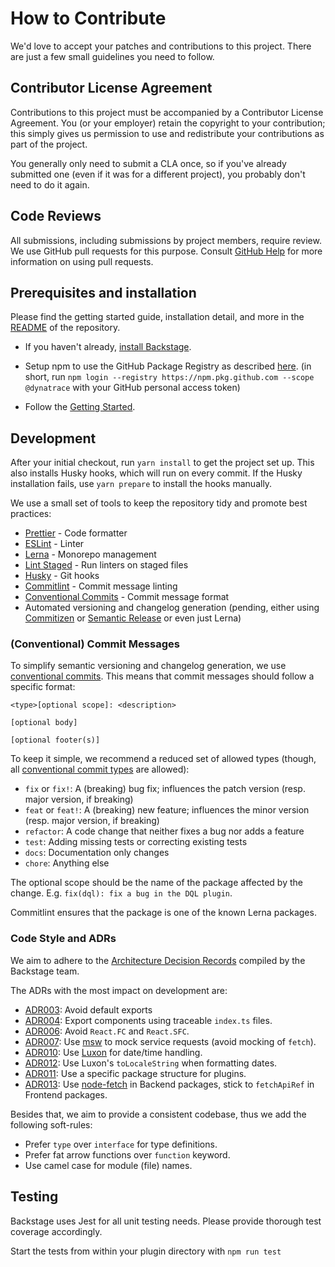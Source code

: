 # How to Contribute

We'd love to accept your patches and contributions to this project. There are
just a few small guidelines you need to follow.

## Contributor License Agreement

Contributions to this project must be accompanied by a Contributor License
Agreement. You (or your employer) retain the copyright to your contribution;
this simply gives us permission to use and redistribute your contributions as
part of the project.

You generally only need to submit a CLA once, so if you've already submitted one
(even if it was for a different project), you probably don't need to do it
again.

## Code Reviews

All submissions, including submissions by project members, require review. We
use GitHub pull requests for this purpose. Consult
[GitHub Help](https://help.github.com/articles/about-pull-requests/) for more
information on using pull requests.

## Prerequisites and installation

Please find the getting started guide, installation detail, and more in the
[README](README.md) of the repository.

- If you haven't already,
  [install Backstage](https://backstage.io/docs/getting-started/create-an-app).

- Setup npm to use the GitHub Package Registry as described
  [here](https://docs.github.com/en/packages/working-with-a-github-packages-registry/working-with-the-npm-registry#installing-a-package).
  (in short, run
  `npm login --registry https://npm.pkg.github.com --scope @dynatrace` with your
  GitHub personal access token)

- Follow the [Getting Started](README.md/#getting-started).

## Development

After your initial checkout, run `yarn install` to get the project set up. This
also installs Husky hooks, which will run on every commit. If the Husky
installation fails, use `yarn prepare` to install the hooks manually.

We use a small set of tools to keep the repository tidy and promote best
practices:

- [Prettier](https://prettier.io/) - Code formatter
- [ESLint](https://eslint.org/) - Linter
- [Lerna](https://lerna.js.org/) - Monorepo management
- [Lint Staged](https://github.com/lint-staged/lint-staged#readme) - Run linters
  on staged files
- [Husky](https://typicode.github.io/husky/#/) - Git hooks
- [Commitlint](https://commitlint.js.org/#/) - Commit message linting
- [Conventional Commits](https://www.conventionalcommits.org/en/v1.0.0/) -
  Commit message format
- Automated versioning and changelog generation (pending, either using
  [Commitizen](https://github.com/commitizen/cz-cli) or
  [Semantic Release](https://github.com/semantic-release/semantic-release) or
  even just Lerna)

### (Conventional) Commit Messages

To simplify semantic versioning and changelog generation, we use
[conventional commits](https://www.conventionalcommits.org/en/v1.0.0/). This
means that commit messages should follow a specific format:

```commit
<type>[optional scope]: <description>

[optional body]

[optional footer(s)]
```

To keep it simple, we recommend a reduced set of allowed types (though, all
[conventional commit types](https://www.conventionalcommits.org/en/v1.0.0/#summary)
are allowed):

- `fix` or `fix!`: A (breaking) bug fix; influences the patch version (resp.
  major version, if breaking)
- `feat` or `feat!`: A (breaking) new feature; influences the minor version
  (resp. major version, if breaking)
- `refactor`: A code change that neither fixes a bug nor adds a feature
- `test`: Adding missing tests or correcting existing tests
- `docs`: Documentation only changes
- `chore`: Anything else

The optional scope should be the name of the package affected by the change.
E.g. `fix(dql): fix a bug in the DQL plugin`.

Commitlint ensures that the package is one of the known Lerna packages.

### Code Style and ADRs

We aim to adhere to the
[Architecture Decision Records](https://github.com/backstage/backstage/tree/master/docs/architecture-decisions)
compiled by the Backstage team.

The ADRs with the most impact on development are:

- [ADR003](https://github.com/backstage/backstage/blob/master/docs/architecture-decisions/adr003-avoid-default-exports.md):
  Avoid default exports
- [ADR004](https://github.com/backstage/backstage/blob/master/docs/architecture-decisions/adr004-module-export-structure.md):
  Export components using traceable `index.ts` files.
- [ADR006](https://github.com/backstage/backstage/blob/master/docs/architecture-decisions/adr006-avoid-react-fc.md):
  Avoid `React.FC` and `React.SFC`.
- [ADR007](https://github.com/backstage/backstage/blob/master/docs/architecture-decisions/adr007-use-msw-to-mock-service-requests.md):
  Use [msw](https://mswjs.io/) to mock service requests (avoid mocking of
  `fetch`).
- [ADR010](https://github.com/backstage/backstage/blob/master/docs/architecture-decisions/adr010-luxon-date-library.md):
  Use [Luxon](https://moment.github.io/luxon/) for date/time handling.
- [ADR012](https://github.com/backstage/backstage/blob/master/docs/architecture-decisions/adr012-use-luxon-locale-and-date-presets.md):
  Use Luxon's `toLocaleString` when formatting dates.
- [ADR011](https://github.com/backstage/backstage/blob/master/docs/architecture-decisions/adr011-plugin-package-structure.md):
  Use a specific package structure for plugins.
- [ADR013](https://github.com/backstage/backstage/blob/master/docs/architecture-decisions/adr013-use-node-fetch.md):
  Use [node-fetch](https://www.npmjs.com/package/node-fetch) in Backend
  packages, stick to `fetchApiRef` in Frontend packages.

Besides that, we aim to provide a consistent codebase, thus we add the following
soft-rules:

- Prefer `type` over `interface` for type definitions.
- Prefer fat arrow functions over `function` keyword.
- Use camel case for module (file) names.

## Testing

Backstage uses Jest for all unit testing needs. Please provide thorough test
coverage accordingly.

Start the tests from within your plugin directory with `npm run test`
